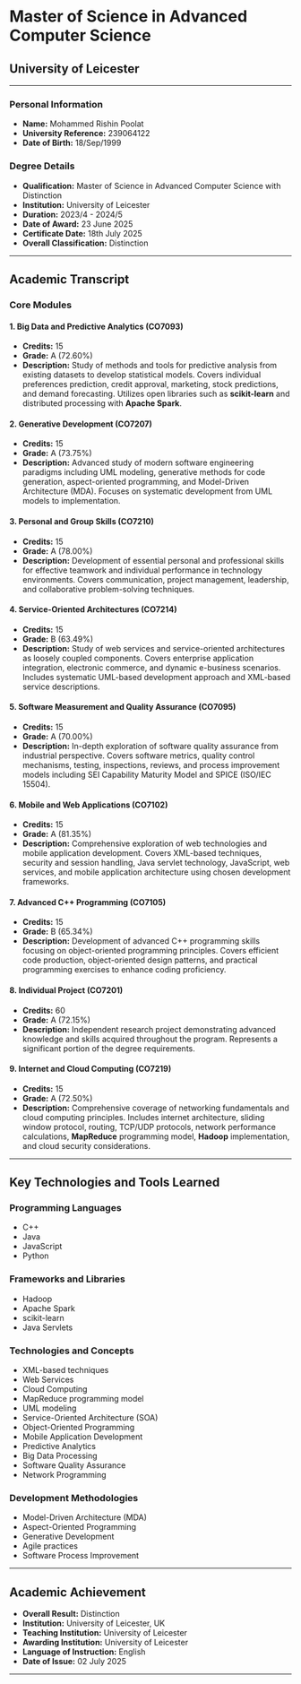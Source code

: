 # Master of Science in Advanced Computer Science
## University of Leicester

---

### **Personal Information**
- **Name:** Mohammed Rishin Poolat
- **University Reference:** 239064122
- **Date of Birth:** 18/Sep/1999

### **Degree Details**
- **Qualification:** Master of Science in Advanced Computer Science with Distinction
- **Institution:** University of Leicester
- **Duration:** 2023/4 - 2024/5
- **Date of Award:** 23 June 2025
- **Certificate Date:** 18th July 2025
- **Overall Classification:** Distinction

---

## **Academic Transcript**

### **Core Modules**

#### **1. Big Data and Predictive Analytics (CO7093)**
- **Credits:** 15
- **Grade:** A (72.60%)
- **Description:** Study of methods and tools for predictive analysis from existing datasets to develop statistical models. Covers individual preferences prediction, credit approval, marketing, stock predictions, and demand forecasting. Utilizes open libraries such as **scikit-learn** and distributed processing with **Apache Spark**.

#### **2. Generative Development (CO7207)**
- **Credits:** 15
- **Grade:** A (73.75%)
- **Description:** Advanced study of modern software engineering paradigms including UML modeling, generative methods for code generation, aspect-oriented programming, and Model-Driven Architecture (MDA). Focuses on systematic development from UML models to implementation.

#### **3. Personal and Group Skills (CO7210)**
- **Credits:** 15
- **Grade:** A (78.00%)
- **Description:** Development of essential personal and professional skills for effective teamwork and individual performance in technology environments. Covers communication, project management, leadership, and collaborative problem-solving techniques.

#### **4. Service-Oriented Architectures (CO7214)**
- **Credits:** 15
- **Grade:** B (63.49%)
- **Description:** Study of web services and service-oriented architectures as loosely coupled components. Covers enterprise application integration, electronic commerce, and dynamic e-business scenarios. Includes systematic UML-based development approach and XML-based service descriptions.

#### **5. Software Measurement and Quality Assurance (CO7095)**
- **Credits:** 15
- **Grade:** A (70.00%)
- **Description:** In-depth exploration of software quality assurance from industrial perspective. Covers software metrics, quality control mechanisms, testing, inspections, reviews, and process improvement models including SEI Capability Maturity Model and SPICE (ISO/IEC 15504).

#### **6. Mobile and Web Applications (CO7102)**
- **Credits:** 15
- **Grade:** A (81.35%)
- **Description:** Comprehensive exploration of web technologies and mobile application development. Covers XML-based techniques, security and session handling, Java servlet technology, JavaScript, web services, and mobile application architecture using chosen development frameworks.

#### **7. Advanced C++ Programming (CO7105)**
- **Credits:** 15
- **Grade:** B (65.34%)
- **Description:** Development of advanced C++ programming skills focusing on object-oriented programming principles. Covers efficient code production, object-oriented design patterns, and practical programming exercises to enhance coding proficiency.

#### **8. Individual Project (CO7201)**
- **Credits:** 60
- **Grade:** A (72.15%)
- **Description:** Independent research project demonstrating advanced knowledge and skills acquired throughout the program. Represents a significant portion of the degree requirements.

#### **9. Internet and Cloud Computing (CO7219)**
- **Credits:** 15
- **Grade:** A (72.50%)
- **Description:** Comprehensive coverage of networking fundamentals and cloud computing principles. Includes internet architecture, sliding window protocol, routing, TCP/UDP protocols, network performance calculations, **MapReduce** programming model, **Hadoop** implementation, and cloud security considerations.

---

## **Key Technologies and Tools Learned**

### **Programming Languages**
- C++
- Java
- JavaScript
- Python

### **Frameworks and Libraries**
- Hadoop
- Apache Spark
- scikit-learn
- Java Servlets

### **Technologies and Concepts**
- XML-based techniques
- Web Services
- Cloud Computing
- MapReduce programming model
- UML modeling
- Service-Oriented Architecture (SOA)
- Object-Oriented Programming
- Mobile Application Development
- Predictive Analytics
- Big Data Processing
- Software Quality Assurance
- Network Programming

### **Development Methodologies**
- Model-Driven Architecture (MDA)
- Aspect-Oriented Programming
- Generative Development
- Agile practices
- Software Process Improvement

---

## **Academic Achievement**
- **Overall Result:** Distinction
- **Institution:** University of Leicester, UK
- **Teaching Institution:** University of Leicester
- **Awarding Institution:** University of Leicester
- **Language of Instruction:** English
- **Date of Issue:** 02 July 2025

---
